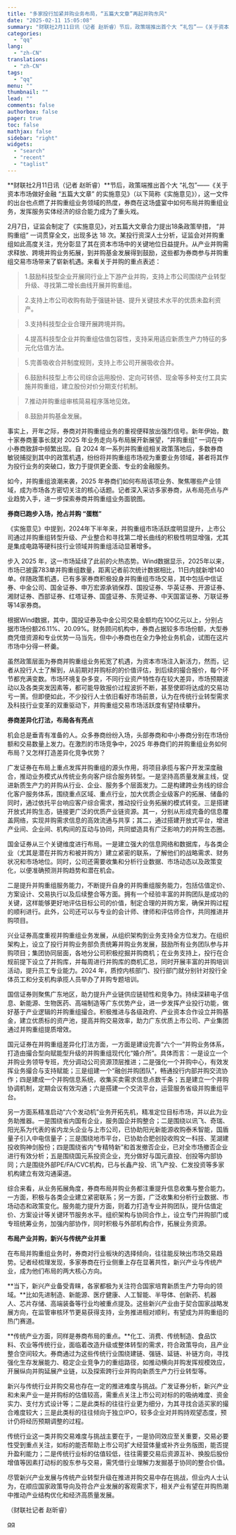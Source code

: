 ```yaml
---
title: "多家投行加紧并购业务布局，“五篇大文章”再起并购东风"
date: "2025-02-11 15:05:08"
summary: "财联社2月11日讯（记者 赵昕睿）节后，政策端推出首个大 “礼包”——《关于资本市场做好金融 “五篇..."
categories:
  - "qq"
lang:
  - "zh-CN"
translations:
  - "zh-CN"
tags:
  - "qq"
menu: ""
thumbnail: ""
lead: ""
comments: false
authorbox: false
pager: true
toc: false
mathjax: false
sidebar: "right"
widgets:
  - "search"
  - "recent"
  - "taglist"
---
```


**财联社2月11日讯（记者 赵昕睿）**节后，政策端推出首个大 “礼包”——《关于资本市场做好金融 “五篇大文章” 的实施意见》（以下简称《实施意见》），这一文件的出台也点燃了并购重组业务领域的热度，券商在这场盛宴中如何布局并购重组业务，发挥服务实体经济的综合能力成为了重头戏。

2月7日，证监会制定了《实施意见》，对五篇大文章合力提出18条政策举措， “并购重组” 一词贯穿全文，出现多达 18 次。某投行资深人士分析，证监会对并购重组如此高度关注，充分彰显了其在资本市场中的关键地位日益提升。从产业并购需求释放、跨境并购业务拓展，到并购基金发展得到鼓励，这些都为券商参与并购重组交易市场带来了崭新机遇。来看关于并购的重点表述：

> 1.鼓励科技型企业开展同行业上下游产业并购，支持上市公司围绕产业转型升级、寻找第二增长曲线开展并购重组。

> 2.支持上市公司收购有助于强链补链、提升关键技术水平的优质未盈利资产。

> 3.支持科技型企业合理开展跨境并购。

> 4.提高科技型企业并购重组估值包容性，支持采用适应新质生产力特征的多元化估值方法。

> 5.完善吸收合并制度规则，支持上市公司开展吸收合并。

> 6.鼓励科技型上市公司综合运用股份、定向可转债、现金等多种支付工具实施并购重组，建立股份对价分期支付机制。

> 7.推动并购重组审核简易程序落地见效。

> 8.鼓励并购基金发展。

事实上，开年之际，券商对并购重组业务的重视便释放出强烈信号。新年伊始，数十家券商董事长就对 2025 年业务走向与布局展开新展望，“并购重组” 一词在中小券商致辞中频繁出现。自 2024 年一系列并购重组相关政策落地后，多数券商敏锐捕捉到其中的政策机遇，纷纷将并购重组市场视为重要业务领域，甚者将其作为投行业务的突破口，致力于提供更全面、专业的金融服务。

如今，并购重组浪潮来袭，2025 年券商们如何布局该项业务、聚焦哪些产业领域，成为市场各方密切关注的核心话题。记者深入采访多家券商，从布局亮点与产业趋势入手，进一步探索券商并购重组业务面貌图。

**券商已跑步入场，抢占并购 “蛋糕”**

《实施意见》中提到，2024年下半年来，并购重组市场活跃度明显提升，上市公司通过并购重组转型升级、产业整合和寻找第二增长曲线的积极性明显增强，尤其是集成电路等硬科技行业领域并购重组活动显著增多。

步入 2025 年，这一市场延续了此前的火热态势。Wind数据显示，2025年以来，市场已披露783单并购重组数量，距离记者前次统计数据相比，11日内就新增140单。伴随政策机遇，已有多家券商积极投身并购重组市场交易，其中包括中信证券、中金公司、国金证券、申万宏源承销保荐、国投证券、华英证券、开源证券、湘财证券、西部证券、红塔证券、国盛证券、东莞证券、中天国富证券、万联证券等14家券商。

根据Wind数据，其中，国投证券及中金公司交易金额均在100亿元以上，分别占据市场份额26.11%、20.09%。财务顾问机构中，券商占据较多市场份额，大型券商凭借资源和专业优势一马当先，但中小券商也在全力争抢业务机会，试图在这片市场中分得一杯羹。

虽然政策层面为券商并购重组业务拓宽了机遇，为资本市场注入新活力，然而，记者从投行人士了解到，从前期对并购标的的价值评估，到后续的撮合报价，每个环节都充满变数。市场环境复杂多变，不同行业资产特性存在较大差异，市场预期波动以及各类突发因素等，都可能导致报价过程波折不断，甚至使即将达成的交易功亏一篑。但即便如此，不少投行人士依旧看好市场前景，认为在传统行业转型需求及科技行业变革的双重驱动下，并购重组交易市场活跃度有望持续攀升。

**券商差异化打法，布局各有亮点**

机会总是垂青有准备的人。众多券商纷纷入场，头部券商和中小券商分别在市场份额和交易数量上发力。在激烈的市场竞争中，2025 年券商们的并购重组业务如何布局？又怎样打造差异化竞争优势？

广发证券在布局上重点发挥并购重组的源头作用，将项目承揽与客户开发深度融合，推动业务模式从传统业务向客户综合服务转型。一是坚持高质量发展主线，促进新质生产力的并购从行业、企业、服务多个层面发力。二是构建跨业务线的综合化客户服务体系，围绕重点区域、重点行业，加大优质企业级客户的拓展、储备的同时，通过依托平台响应客户综合需求，推动投行业务拓展的模式转变。三是搭建开放式并购生态，链接更广泛的优质产业链资源。其一，分别从形成完备的信息覆盖网络，实现并购需求信息的高效流通与共享；其二，通过搭建开放式平台，增进产业间、企业间、机构间的互动与协同，共同塑造具有广泛影响力的并购生态圈。

国金证券从三个关键维度进行布局。一是建立强大的信息网络和数据库，与各类企业（尤其是潜在并购方和被并购方）建立紧密的联系，了解他们的战略需求、财务状况和市场地位。同时，公司还需要收集和分析行业数据、市场动态以及政策变化，以便准确预测并购趋势和潜在机会。

二是提升并购重组服务能力，不断提升自身的并购重组服务能力，包括估值定价、方案设计、交易执行以及后续整合等方面。拥有一个经验丰富的并购团队是成功的关键，这样能够更好地评估目标公司的价值，制定合理的并购方案，确保并购过程的顺利进行。此外，公司还可以与专业的会计师、律师和评估师合作，共同推进并购项目。

兴业证券高度重视并购重组业务发展，从组织架构到业务支持全方位发力。在组织架构上，设立了投行并购业务部负责统筹并购业务发展，鼓励所有业务团队参与并购项目；集团协同层面，各地分公司积极挖掘并购商机；在业务支持上，投行在合规前提下设立了并购库，并每周进行并购库的商机汇总，同时开展丰富的并购培训活动，提升员工专业能力。2024 年，质控内核部门、投行部门就分别针对投行全体员工和分支机构承揽人员举办了并购专题培训。

国信证券则聚焦广东地区，助力提升产业链供应链韧性和竞争力。持续深耕电子信息、新能源、生物医药、高端制造等广东优势产业，进一步发挥产业投行功能，做好基于产业逻辑的并购重组撮合。积极推进与各级政府、产业资本合作设立并购基金，建立优质标的资产池，提高并购交易效率，助力广东优质上市公司、产业集团通过并购重组提质增效。

国元证券在并购重组差异化打法方面，一方面是建设完善“六个一”并购业务体系，打造由撮合型向赋能型升级的并购重组现代化“婚介所”。具体而言：一是设立一个并购业务领导专班，充分调动公司资源顶层推进；二是强化一个并购中心，有效发挥业务撮合与支持赋能；三是组建一个“融创并购团队”，畅通投行内部并购交流协作；四是建成一个并购信息系统，收集买卖需求信息点数千条；五是建立一个并购协调机制，定期会议有效沟通；六是搭建一个交流平台，运营服务省级并购重组平台。

另一方面系精准启动“六个发动机”业务开拓先机，精准定位目标市场，并以此为业务助推器。一是围绕省内国有企业，服务国企并购整合；二是围绕以讯飞、奇瑞、阳光系为代表的省内龙头企业与上市公司，已协助阳光新能源收购泰禾智能，国盾量子引入中电信量子；三是围绕地市平台，已协助合肥创投收购文一科技、芜湖建投收购神剑股份；四是围绕省内“专精特新”和首发撤否企业，已对全市场撤否企业进行有效分析；五是围绕国元系投资企业，充分做好与国元直投、创投等内部协同；六是围绕外部PE/FA/CVC机构，已与长鑫产投、讯飞产投、仁发投资等多家机构建立有效沟通渠道。

综合来看，从业务拓展角度，券商布局并购业务都注重提升信息收集与整合能力。一方面，积极与各类企业建立紧密联系；另一方面，广泛收集和分析行业数据、市场动态和政策变化。服务能力提升方面，则着力打造专业并购团队，提升估值定价、方案设计等关键环节服务水平。组织架构与协同合作上，设立专门并购部门或专班统筹业务，加强内部协作，同时积极与外部机构合作，拓展业务资源。

**布局产业并购，新兴与传统产业并重**

在布局并购重组业务时，券商对行业板块的选择倾向，往往能反映出市场交易趋势。记者经梳理发现，多家券商在行业侧重上存在显著共性，新兴产业与传统产业，成为他们布局的两大核心方向。

**当下，新兴产业备受青睐，各家都极为关注符合国家培育新质生产力导向的领域。**比如先进制造、新能源、医疗健康、人工智能、半导体、创新药、机器人、芯片存储、高端装备等行业均被重点提及。这些新兴产业由于契合国家战略发展方向，在监管审核环节更易获得支持，业务推进相对顺利，有望成为并购重组的热门赛道。

**传统产业方面，同样是券商布局的重点。**化工、消费、传统制造、食品饮料、农业等传统行业，面临着改造升级或整体转型的需求，符合政策导向，且产业整合空间较大。券商通过为这些传统行业围绕建链、强链、延链、补链方向，寻找强化生存发展能力、稳定企业竞争力的重组路径，如推动横向并购发挥规模效应，开展纵向并购延展产业链，以及探索跨行业并购向新质生产力行业转型等。

新兴与传统行业并购交易也存在一定的推进难度与挑战。广发证券分析，新兴产业和未来产业一是并购标的估值较高，需重点关注上市公司对标的的吸纳难度、资金实力、支付方式设计等；二是此类标的往往行业更为细分，为其寻找合适买家的撮合难度较大；三是此类标的往往倾向于独立IPO，较多企业对并购持观望态度，预计仍将经历预期调整的过程。

传统行业这一类并购交易难度与挑战主要在于，一是协同效应至关重要，交易必要性受到重点关注，如标的能否帮助上市公司扩大经营体量或补齐业务版图，能否提升盈利能力；二是传统行业标的估值较低，往往需要交易后资源互补、换股后股份增值等因素打动标的股东参与交易，需凭借行业理解力发掘基于协同的整合价值。

尽管新兴产业发展与传统产业转型升级在推进并购交易中存在挑战，但业内人士认为，在顺应国家政策导向及符合产业发展的客观需求下，相关产业有望在并购热潮中推动产业结构优化和经济高质量发展。

（财联社记者 赵昕睿）

[qq](https://new.qq.com/rain/a/20250211A0588U00)

